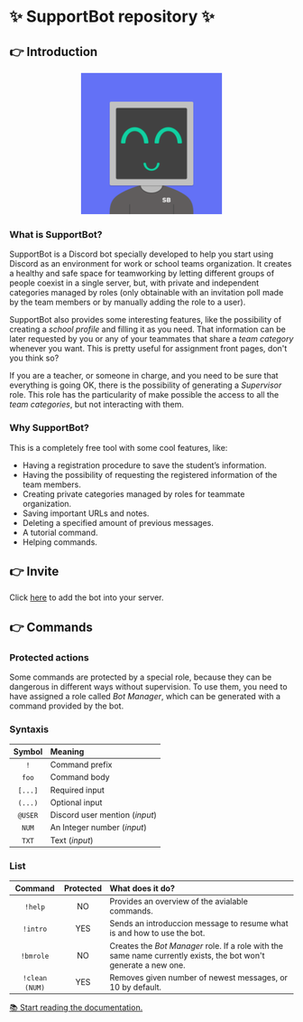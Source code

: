 # ✨ SupportBot repository ✨

## 👉 Introduction

<div align="center">
    <img src="./.github/img/SB_ICON.png" alt="SupportBot Logo" width="250px" height="250px">
</div>

### What is SupportBot?

SupportBot is a Discord bot specially developed to help you start using Discord as an environment for work or school teams organization. It creates a healthy and safe space for teamworking by letting different groups of people coexist in a single server, but, with private and independent categories managed by roles (only obtainable with an invitation poll made by the team members or by manually adding the role to a user).

SupportBot also provides some interesting features, like the possibility of creating a _school profile_ and filling it as you need. That information can be later requested by you or any of your teammates that share a _team category_ whenever you want. This is pretty useful for assignment front pages, don't you think so?

If you are a teacher, or someone in charge, and you need to be sure that everything is going OK, there is the possibility of generating a _Supervisor_ role. This role has the particularity of make possible the access to all the _team categories_, but not interacting with them.

### Why SupportBot?

This is a completely free tool with some cool features, like:

- Having a registration procedure to save the student’s information.
- Having the possibility of requesting the registered information of the team members.
- Creating private categories managed by roles for teammate organization.
- Saving important URLs and notes.
- Deleting a specified amount of previous messages.
- A tutorial command.
- Helping commands.

## 👉 Invite

Click [here](https://discord.com/api/oauth2/authorize?client_id=877189956752248832&permissions=8&scope=bot) to add the bot into your server.

## 👉 Commands

### Protected actions

Some commands are protected by a special role, because they can be dangerous in different ways without supervision. To use them, you need to have assigned a role called _Bot Manager_, which can be generated with a command provided by the bot.

### Syntaxis

| Symbol  | Meaning                        |
| :-----: | :----------------------------- |
|   `!`   | Command prefix                 |
|  `foo`  | Command body                   |
| `[...]` | Required input                 |
| `(...)` | Optional input                 |
| `@USER` | Discord user mention (_input_) |
|  `NUM`  | An Integer number (_input_)    |
|  `TXT`  | Text (_input_)                 |

### List

|    Command     | Protected | What does it do?                                                                                                 |
| :------------: | :-------: | :--------------------------------------------------------------------------------------------------------------- |
|    `!help`     |    NO     | Provides an overview of the avialable commands.                                                                  |
|    `!intro`    |    YES    | Sends an introduccion message to resume what is and how to use the bot.                                          |
|   `!bmrole`    |    NO     | Creates the _Bot Manager_ role. If a role with the same name currently exists, the bot won't generate a new one. |
| `!clean (NUM)` |    YES    | Removes given number of newest messages, or 10 by default.                                                       |

[📚 Start reading the documentation.](./.github/md/DOCS.md)
